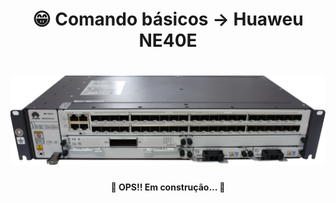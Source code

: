 <h1 align="center">😁 Comando básicos -> Huaweu NE40E</h1>

<h1 align="center">
  <img alt="ne40e" title="ne40e" src="../img/ne40e.png"/>
</h1>

<h4 align="center"> 
	🚧 OPS!! Em construção...  🚧
</h4>